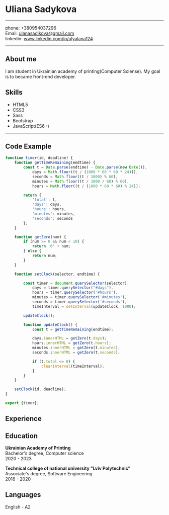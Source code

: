 Uliana Sadykova
===============

----------------------------------------------------------
phone:                                       +380954037296  
Email:                             ulanasadikova@gmail.com  
linkedin:                  www.linkedin.com/in/ulyalana124  

----------------------------------------------------------

About me
--------
I am student in Ukrainian academy of printing(Computer Sciense).
My goal is to became front-end developer.

Skills
----------
* HTML5
* CSS3
* Sass
* Bootstrap
* JavaScript(ES6+)

--------------------

Code Example
------------

```javascript
function timer(id, deadline) {
    function getTimeRemaining(endtime) {
        const t = Date.parse(endtime) - Date.parse(new Date()),
            days = Math.floor((t / (1000 * 60 * 60 * 24))),
            seconds = Math.floor((t / 1000) % 60),
            minutes = Math.floor((t / 1000 / 60) % 60),
            hours = Math.floor((t / (1000 * 60 * 60) % 24));

        return {
            'total': t,
            'days': days,
            'hours': hours,
            'minutes': minutes,
            'seconds': seconds
        };
    }

    function getZero(num) {
        if (num >= 0 && num < 10) {
            return '0' + num;
        } else {
            return num;
        }
    }

    function setClock(selector, endtime) {

        const timer = document.querySelector(selector),
            days = timer.querySelector("#days"),
            hours = timer.querySelector('#hours'),
            minutes = timer.querySelector('#minutes'),
            seconds = timer.querySelector('#seconds'),
            timeInterval = setInterval(updateClock, 1000);

        updateClock();

        function updateClock() {
            const t = getTimeRemaining(endtime);

            days.innerHTML = getZero(t.days);
            hours.innerHTML = getZero(t.hours);
            minutes.innerHTML = getZero(t.minutes);
            seconds.innerHTML = getZero(t.seconds);

            if (t.total <= 0) {
                clearInterval(timeInterval);
            }
        }
    }

    setClock(id, deadline);
}

export {timer};
```

Experience
----------

Education
---------
**Ukrainian Academy of Printing**  
Bachelor's degree, Computer science  
2020 - 2023  

**Technical college of national university "Lviv Polytechnic"**  
Associate's degree, Software Engineering  
2016 - 2020

Languages
---------
English - A2

